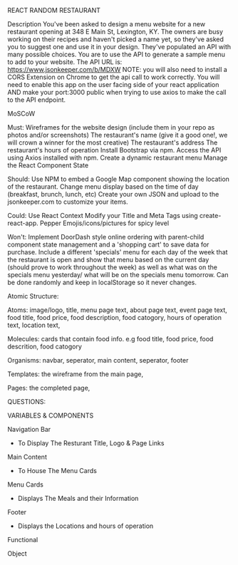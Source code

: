 REACT RANDOM RESTAURANT 


Description
You've been asked to design a menu website for a new restaurant opening at 348 E Main St, Lexington, KY. The owners are busy working on their recipes and haven't picked a name yet, so they've asked you to suggest one and use it in your design.
They've populated an API with many possible choices. You are to use the API to generate a sample menu to add to your website. The API URL is: https://www.jsonkeeper.com/b/MDXW 
NOTE: you will also need to install a CORS Extension on Chrome to get the api call to work correctly. You will need to enable this app on the user facing side of your react application AND make your port:3000 public when trying to use axios to make the call to the API endpoint.


MoSCoW 

Must: 
Wireframes for the website design (include them in your repo as photos and/or screenshots)
The restaurant's name (give it a good one!, we will crown a winner for the most creative)
The restaurant's address
The restaurant's hours of operation
Install Bootstrap via npm.
Access the API using Axios installed with npm. 
Create a dynamic restaurant menu
Manage the React Component State

Should: 
Use NPM to embed a Google Map component showing the location of the restaurant.
Change menu display based on the time of day (breakfast, brunch, lunch, etc)
Create your own JSON and upload to the jsonkeeper.com to customize your items. 

Could: 
Use React Context
Modify your Title and Meta Tags using create-react-app.
Pepper Emojis/icons/pictures for spicy level

Won't: 
Implement DoorDash style online ordering with parent-child component state management and a 'shopping cart' to save data for purchase.
Include a different 'specials' menu for each day of the week that the restaurant is open and show that menu based on the current day (should prove to work throughout the week) as well as what was on the specials menu yesterday/ what will be on the specials menu tomorrow. Can be done randomly and keep in localStorage so it never changes.

Atomic Structure: 

Atoms: 
image/logo, 
title, 
menu page text, 
about page text, 
event page text, 
food title, 
food price, 
food description, 
food catogory,
hours of operation text,
location text,

Molecules:
cards that contain food info. e.g food title, food price, food descrition, food catogory 

Organisms: 
navbar,
seperator,
main content,
seperator,
footer

Templates: 
the wireframe from the main page,

Pages:
the completed page,


QUESTIONS:

VARIABLES & COMPONENTS 

Navigation Bar 
- To Display The Resturant Title, Logo & Page Links

Main Content 
- To House The Menu Cards

Menu Cards
- Displays The Meals and their Information

Footer
- Displays the Locations and hours of operation


Functional 

Object
